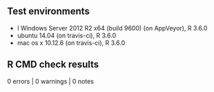 ## Test environments
* l Windows Server 2012 R2 x64 (build 9600) (on AppVeyor), R 3.6.0
* ubuntu 14.04 (on travis-ci), R 3.6.0
* mac os x 10.12.6 (on travis-ci), R 3.6.0

## R CMD check results

0 errors | 0 warnings | 0 notes
